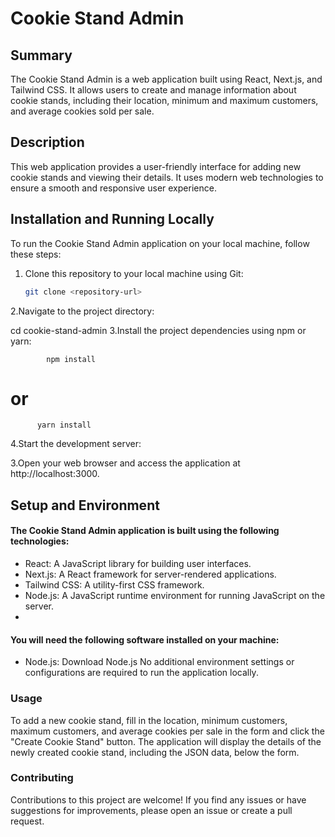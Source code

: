# Cookie Stand Admin

## Summary
The Cookie Stand Admin is a web application built using React, Next.js, and Tailwind CSS. It allows users to create and manage information about cookie stands, including their location, minimum and maximum customers, and average cookies sold per sale.

## Description
This web application provides a user-friendly interface for adding new cookie stands and viewing their details. It uses modern web technologies to ensure a smooth and responsive user experience.

## Installation and Running Locally

To run the Cookie Stand Admin application on your local machine, follow these steps:

1. Clone this repository to your local machine using Git:
   ```bash
   git clone <repository-url>

2.Navigate to the project directory:


cd cookie-stand-admin
3.Install the project dependencies using npm or yarn:


            npm install
            
# or

          yarn install
4.Start the development server:



3.Open your web browser and access the application at http://localhost:3000.

## Setup and Environment
#### The Cookie Stand Admin application is built using the following technologies:

- React: A JavaScript library for building user interfaces.
- Next.js: A React framework for server-rendered applications.
- Tailwind CSS: A utility-first CSS framework.
- Node.js: A JavaScript runtime environment for running JavaScript on the server.
- 
#### You will need the following software installed on your machine:

- Node.js: Download Node.js
No additional environment settings or configurations are required to run the application locally.

### Usage
To add a new cookie stand, fill in the location, minimum customers, maximum customers, and average cookies per sale in the form and click the "Create Cookie Stand" button.
The application will display the details of the newly created cookie stand, including the JSON data, below the form.
### Contributing
Contributions to this project are welcome! If you find any issues or have suggestions for improvements, please open an issue or create a pull request.
